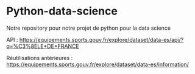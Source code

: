 # Python-data-science
Notre repository pour notre projet de python pour la data science

API : https://equipements.sports.gouv.fr/explore/dataset/data-es/api/?q=%C3%8ELE+DE+FRANCE

Réutilisations antérieures : https://equipements.sports.gouv.fr/explore/dataset/data-es/information/
